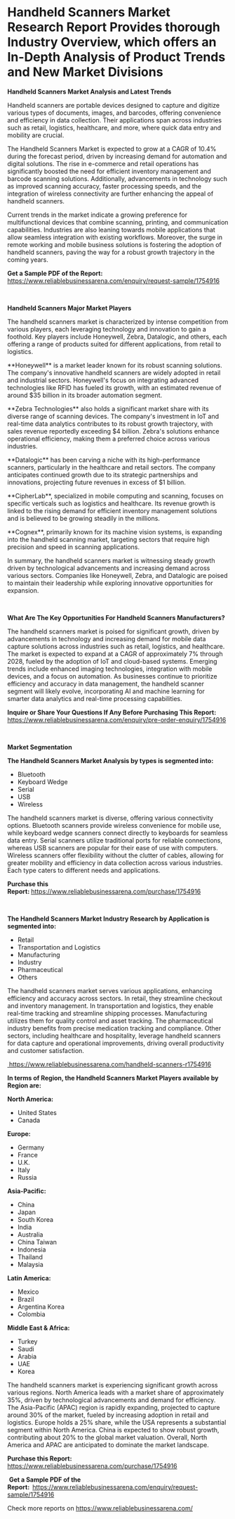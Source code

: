 <p><h1>Handheld Scanners Market Research Report Provides thorough Industry Overview, which offers an In-Depth Analysis of Product Trends and New Market Divisions</h1></p><p><strong>Handheld Scanners Market Analysis and Latest Trends</strong></p>
<p><p>Handheld scanners are portable devices designed to capture and digitize various types of documents, images, and barcodes, offering convenience and efficiency in data collection. Their applications span across industries such as retail, logistics, healthcare, and more, where quick data entry and mobility are crucial.</p><p>The Handheld Scanners Market is expected to grow at a CAGR of 10.4% during the forecast period, driven by increasing demand for automation and digital solutions. The rise in e-commerce and retail operations has significantly boosted the need for efficient inventory management and barcode scanning solutions. Additionally, advancements in technology such as improved scanning accuracy, faster processing speeds, and the integration of wireless connectivity are further enhancing the appeal of handheld scanners.</p><p>Current trends in the market indicate a growing preference for multifunctional devices that combine scanning, printing, and communication capabilities. Industries are also leaning towards mobile applications that allow seamless integration with existing workflows. Moreover, the surge in remote working and mobile business solutions is fostering the adoption of handheld scanners, paving the way for a robust growth trajectory in the coming years.</p></p>
<p><strong>Get a Sample PDF of the Report:&nbsp;</strong> <a href="https://www.reliablebusinessarena.com/enquiry/request-sample/1754916?utm_campaign=3531&utm_medium=2&utm_source=Github&utm_content=ia&utm_term=04042025&utm_id=handheld-scanners">https://www.reliablebusinessarena.com/enquiry/request-sample/1754916</a></p>
<p>&nbsp;</p>
<p><strong>Handheld Scanners Major Market Players</strong></p>
<p><p>The handheld scanners market is characterized by intense competition from various players, each leveraging technology and innovation to gain a foothold. Key players include Honeywell, Zebra, Datalogic, and others, each offering a range of products suited for different applications, from retail to logistics.</p><p>**Honeywell** is a market leader known for its robust scanning solutions. The company's innovative handheld scanners are widely adopted in retail and industrial sectors. Honeywell's focus on integrating advanced technologies like RFID has fueled its growth, with an estimated revenue of around $35 billion in its broader automation segment.</p><p>**Zebra Technologies** also holds a significant market share with its diverse range of scanning devices. The company's investment in IoT and real-time data analytics contributes to its robust growth trajectory, with sales revenue reportedly exceeding $4 billion. Zebra's solutions enhance operational efficiency, making them a preferred choice across various industries.</p><p>**Datalogic** has been carving a niche with its high-performance scanners, particularly in the healthcare and retail sectors. The company anticipates continued growth due to its strategic partnerships and innovations, projecting future revenues in excess of $1 billion.</p><p>**CipherLab**, specialized in mobile computing and scanning, focuses on specific verticals such as logistics and healthcare. Its revenue growth is linked to the rising demand for efficient inventory management solutions and is believed to be growing steadily in the millions.</p><p>**Cognex**, primarily known for its machine vision systems, is expanding into the handheld scanning market, targeting sectors that require high precision and speed in scanning applications.</p><p>In summary, the handheld scanners market is witnessing steady growth driven by technological advancements and increasing demand across various sectors. Companies like Honeywell, Zebra, and Datalogic are poised to maintain their leadership while exploring innovative opportunities for expansion.</p></p>
<p>&nbsp;</p>
<p><strong>What Are The Key Opportunities For Handheld Scanners Manufacturers?</strong></p>
<p><p>The handheld scanners market is poised for significant growth, driven by advancements in technology and increasing demand for mobile data capture solutions across industries such as retail, logistics, and healthcare. The market is expected to expand at a CAGR of approximately 7% through 2028, fueled by the adoption of IoT and cloud-based systems. Emerging trends include enhanced imaging technologies, integration with mobile devices, and a focus on automation. As businesses continue to prioritize efficiency and accuracy in data management, the handheld scanner segment will likely evolve, incorporating AI and machine learning for smarter data analytics and real-time processing capabilities.</p></p>
<p><strong>Inquire or Share Your Questions If Any Before Purchasing This Report:</strong> <a href="https://www.reliablebusinessarena.com/enquiry/pre-order-enquiry/1754916?utm_campaign=3531&utm_medium=2&utm_source=Github&utm_content=ia&utm_term=04042025&utm_id=handheld-scanners">https://www.reliablebusinessarena.com/enquiry/pre-order-enquiry/1754916</a></p>
<p>&nbsp;</p>
<p><strong>Market Segmentation</strong></p>
<p><strong>The Handheld Scanners Market Analysis by types is segmented into:</strong></p>
<p><ul><li>Bluetooth</li><li>Keyboard Wedge</li><li>Serial</li><li>USB</li><li>Wireless</li></ul></p>
<p><p>The handheld scanners market is diverse, offering various connectivity options. Bluetooth scanners provide wireless convenience for mobile use, while keyboard wedge scanners connect directly to keyboards for seamless data entry. Serial scanners utilize traditional ports for reliable connections, whereas USB scanners are popular for their ease of use with computers. Wireless scanners offer flexibility without the clutter of cables, allowing for greater mobility and efficiency in data collection across various industries. Each type caters to different needs and applications.</p></p>
<p><strong>Purchase this Report:&nbsp;</strong><a href="https://www.reliablebusinessarena.com/purchase/1754916?utm_campaign=3531&utm_medium=2&utm_source=Github&utm_content=ia&utm_term=04042025&utm_id=handheld-scanners">https://www.reliablebusinessarena.com/purchase/1754916</a></p>
<p>&nbsp;</p>
<p><strong>The Handheld Scanners Market Industry Research by Application is segmented into:</strong></p>
<p><ul><li>Retail</li><li>Transportation and Logistics</li><li>Manufacturing</li><li>Industry</li><li>Pharmaceutical</li><li>Others</li></ul></p>
<p><p>The handheld scanners market serves various applications, enhancing efficiency and accuracy across sectors. In retail, they streamline checkout and inventory management. In transportation and logistics, they enable real-time tracking and streamline shipping processes. Manufacturing utilizes them for quality control and asset tracking. The pharmaceutical industry benefits from precise medication tracking and compliance. Other sectors, including healthcare and hospitality, leverage handheld scanners for data capture and operational improvements, driving overall productivity and customer satisfaction.</p></p>
<p><a href="https://www.reliablebusinessarena.com/handheld-scanners-r1754916?utm_campaign=3531&utm_medium=2&utm_source=Github&utm_content=ia&utm_term=04042025&utm_id=handheld-scanners">&nbsp;https://www.reliablebusinessarena.com/handheld-scanners-r1754916</a></p>
<p><strong>In terms of Region, the Handheld Scanners Market Players available by Region are:</strong></p>
<p>
    <p> <strong> North America: </strong>
        <ul>
            <li>United States</li>
            <li>Canada</li>
        </ul>
        </p> 
    <p> <strong> Europe: </strong>
        <ul>
            <li>Germany</li>
            <li>France</li>
            <li>U.K.</li>
            <li>Italy</li>
            <li>Russia</li>
        </ul>
        </p> 
    <p> <strong> Asia-Pacific: </strong>
        <ul>
            <li>China</li>
            <li>Japan</li>
            <li>South Korea</li>
            <li>India</li>
            <li>Australia</li>
            <li>China Taiwan</li>
            <li>Indonesia</li>
            <li>Thailand</li>
            <li>Malaysia</li>
        </ul>
        </p> 
    <p> <strong> Latin America: </strong>
        <ul>
            <li>Mexico</li>
            <li>Brazil</li>
            <li>Argentina Korea</li>
            <li>Colombia</li>
        </ul>
        </p> 
    <p> <strong> Middle East & Africa: </strong>
        <ul>
            <li>Turkey</li>
            <li>Saudi</li>
            <li>Arabia</li>
            <li>UAE</li>
            <li>Korea</li>
        </ul>
    </p>
    </p>
<p><p>The handheld scanners market is experiencing significant growth across various regions. North America leads with a market share of approximately 35%, driven by technological advancements and demand for efficiency. The Asia-Pacific (APAC) region is rapidly expanding, projected to capture around 30% of the market, fueled by increasing adoption in retail and logistics. Europe holds a 25% share, while the USA represents a substantial segment within North America. China is expected to show robust growth, contributing about 20% to the global market valuation. Overall, North America and APAC are anticipated to dominate the market landscape.</p></p>
<p><strong>Purchase this Report: </strong><a href="https://www.reliablebusinessarena.com/purchase/1754916?utm_campaign=3531&utm_medium=2&utm_source=Github&utm_content=ia&utm_term=04042025&utm_id=handheld-scanners">https://www.reliablebusinessarena.com/purchase/1754916</a></p>
<p>&nbsp;<strong>Get a Sample PDF of the Report:&nbsp;&nbsp;</strong><a href="https://www.reliablebusinessarena.com/enquiry/request-sample/1754916?utm_campaign=3531&utm_medium=2&utm_source=Github&utm_content=ia&utm_term=04042025&utm_id=handheld-scanners">https://www.reliablebusinessarena.com/enquiry/request-sample/1754916</a></p>
<p><strong></strong></p>
<p>Check more reports on <a href="https://www.reliablebusinessarena.com/?utm_campaign=3531&utm_medium=2&utm_source=Github&utm_content=ia&utm_term=04042025&utm_id=handheld-scanners">https://www.reliablebusinessarena.com/</a></p>